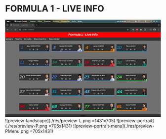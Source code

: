 # FORMULA 1 - LIVE INFO
![preview](./res/preview.png)
![preview-landscape](./res/preview-L.png =1431x705)
![preview-portrait](./res/preview-P.png =705x1431)
![preview-portrait-menu](./res/preview-PMenu.png =705x1431)
